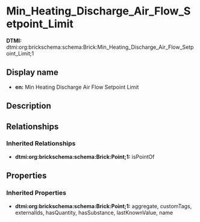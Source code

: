 # Min_Heating_Discharge_Air_Flow_Setpoint_Limit
**DTMI:** dtmi:org:brickschema:schema:Brick:Min_Heating_Discharge_Air_Flow_Setpoint_Limit;1
## Display name
- **en:** Min Heating Discharge Air Flow Setpoint Limit
## Description
## Relationships
### Inherited Relationships
* **dtmi:org:brickschema:schema:Brick:Point;1:** isPointOf
## Properties
### Inherited Properties
* **dtmi:org:brickschema:schema:Brick:Point;1:** aggregate, customTags, externalIds, hasQuantity, hasSubstance, lastKnownValue, name

